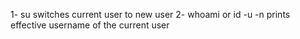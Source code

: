 1- su switches current user to new user
2- whoami or id -u -n prints effective username of the current user
